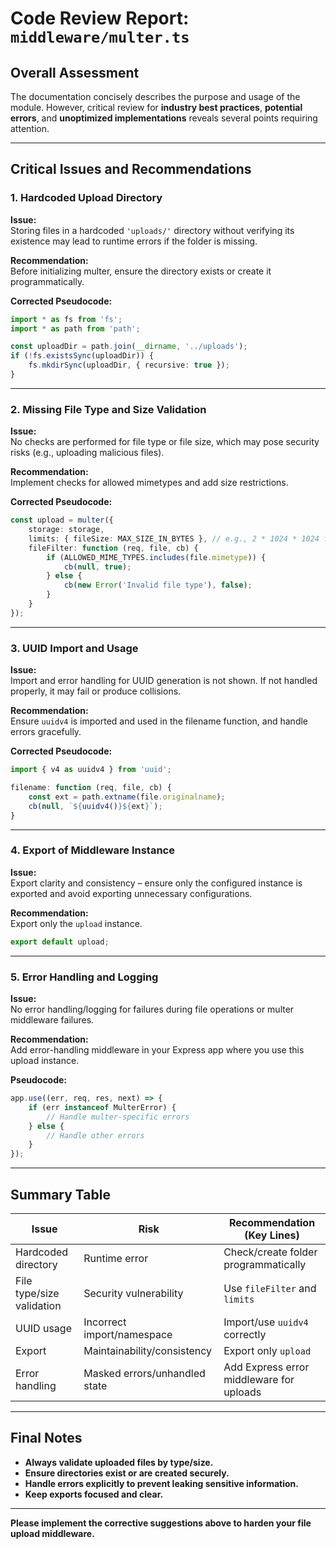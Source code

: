 # Code Review Report: `middleware/multer.ts`

## **Overall Assessment**

The documentation concisely describes the purpose and usage of the module. However, critical review for **industry best practices**, **potential errors**, and **unoptimized implementations** reveals several points requiring attention.

---

## **Critical Issues and Recommendations**

### 1. **Hardcoded Upload Directory**

**Issue:**  
Storing files in a hardcoded `'uploads/'` directory without verifying its existence may lead to runtime errors if the folder is missing.

**Recommendation:**  
Before initializing multer, ensure the directory exists or create it programmatically.

**Corrected Pseudocode:**
```typescript
import * as fs from 'fs';
import * as path from 'path';

const uploadDir = path.join(__dirname, '../uploads');
if (!fs.existsSync(uploadDir)) {
    fs.mkdirSync(uploadDir, { recursive: true });
}
```

---

### 2. **Missing File Type and Size Validation**

**Issue:**  
No checks are performed for file type or file size, which may pose security risks (e.g., uploading malicious files).

**Recommendation:**  
Implement checks for allowed mimetypes and add size restrictions.

**Corrected Pseudocode:**
```typescript
const upload = multer({ 
    storage: storage,
    limits: { fileSize: MAX_SIZE_IN_BYTES }, // e.g., 2 * 1024 * 1024 for 2MB
    fileFilter: function (req, file, cb) {
        if (ALLOWED_MIME_TYPES.includes(file.mimetype)) {
            cb(null, true);
        } else {
            cb(new Error('Invalid file type'), false);
        }
    }
});
```

---

### 3. **UUID Import and Usage**

**Issue:**  
Import and error handling for UUID generation is not shown. If not handled properly, it may fail or produce collisions.

**Recommendation:**  
Ensure `uuidv4` is imported and used in the filename function, and handle errors gracefully.

**Corrected Pseudocode:**
```typescript
import { v4 as uuidv4 } from 'uuid';

filename: function (req, file, cb) {
    const ext = path.extname(file.originalname);
    cb(null, `${uuidv4()}${ext}`);
}
```

---

### 4. **Export of Middleware Instance**

**Issue:**  
Export clarity and consistency – ensure only the configured instance is exported and avoid exporting unnecessary configurations.

**Recommendation:**  
Export only the `upload` instance.

```typescript
export default upload;
```

---

### 5. **Error Handling and Logging**

**Issue:**  
No error handling/logging for failures during file operations or multer middleware failures.

**Recommendation:**  
Add error-handling middleware in your Express app where you use this upload instance.

**Pseudocode:**
```typescript
app.use((err, req, res, next) => {
    if (err instanceof MulterError) {
        // Handle multer-specific errors
    } else {
        // Handle other errors
    }
});
```

---

## **Summary Table**

| Issue                        | Risk                           | Recommendation (Key Lines)                             |
|------------------------------|--------------------------------|--------------------------------------------------------|
| Hardcoded directory          | Runtime error                  | Check/create folder programmatically                   |
| File type/size validation    | Security vulnerability         | Use `fileFilter` and `limits`                          |
| UUID usage                   | Incorrect import/namespace     | Import/use `uuidv4` correctly                          |
| Export                       | Maintainability/consistency    | Export only `upload`                                   |
| Error handling               | Masked errors/unhandled state  | Add Express error middleware for uploads               |

---

## **Final Notes**

- **Always validate uploaded files by type/size.**
- **Ensure directories exist or are created securely.**
- **Handle errors explicitly to prevent leaking sensitive information.**
- **Keep exports focused and clear.**

---

**Please implement the corrective suggestions above to harden your file upload middleware.**